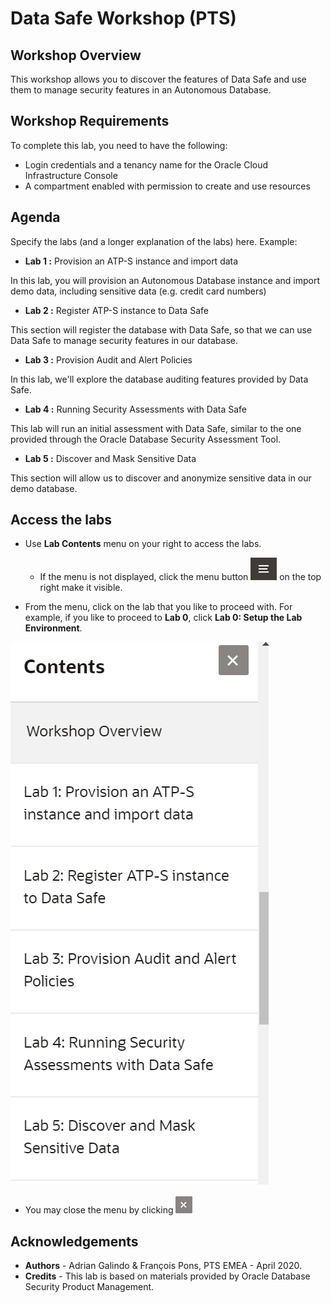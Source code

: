 # Data Safe Workshop (PTS) #

## Workshop Overview ##

This workshop allows you to discover the features of Data Safe and use them to manage security features in an Autonomous Database.

## Workshop Requirements

To complete this lab, you need to have the following:
* Login credentials and a tenancy name for the Oracle Cloud Infrastructure Console
* A compartment enabled with permission to create and use resources

## Agenda

Specify the labs (and a longer explanation of the labs) here. Example:


- **Lab 1 :** Provision an ATP-S instance and import data

In this lab, you will provision an Autonomous Database instance and import demo data, including sensitive data (e.g. credit card numbers)

- **Lab 2 :** Register ATP-S instance to Data Safe

This section will register the database with Data Safe, so that we can use Data Safe to manage security features in our database.

- **Lab 3 :** Provision Audit and Alert Policies

In this lab, we'll explore the database auditing features provided by Data Safe.

- **Lab 4 :** Running Security Assessments with Data Safe

This lab will run an initial assessment with Data Safe, similar to the one provided through the Oracle Database Security Assessment Tool.

- **Lab 5 :** Discover and Mask Sensitive Data

This section will allow us to discover and anonymize sensitive data in our demo database.

## Access the labs ##

- Use **Lab Contents** menu on your right to access the labs.
    - If the menu is not displayed, click the menu button ![](./images/menu-button.png) on the top right  make it visible.

- From the menu, click on the lab that you like to proceed with. For example, if you like to proceed to **Lab 0**, click **Lab 0: Setup the Lab Environment**.

![](./images/menu.png "")

- You may close the menu by clicking ![](./images/menu-close.png "")

## Acknowledgements

- **Authors** - Adrian Galindo & François Pons, PTS EMEA - April 2020.
- **Credits** - This lab is based on materials provided by Oracle Database Security Product Management.
